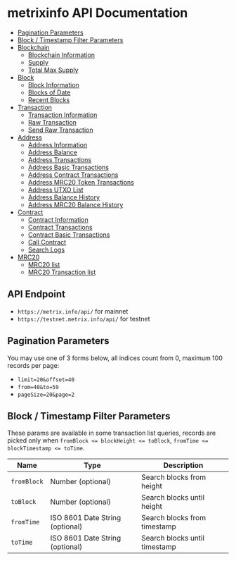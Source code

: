 # metrixinfo API Documentation

* [Pagination Parameters](#pagination-parameters)
* [Block / Timestamp Filter Parameters](#block--timestamp-filter-parameters)
* [Blockchain](https://github.com/TheLindaProjectInc/metrix-explorer/blob/master/metrix-explorer-api/doc/blockchain.md)
  * [Blockchain Information](https://github.com/TheLindaProjectInc/metrix-explorer/blob/master/metrix-explorer-api/doc/blockchain.md#Blockchain-Information)
  * [Supply](https://github.com/TheLindaProjectInc/metrix-explorer/blob/master/metrix-explorer-api/doc/blockchain.md#Supply)
  * [Total Max Supply](https://github.com/TheLindaProjectInc/metrix-explorer/blob/master/metrix-explorer-api/doc/blockchain.md#Total-Max-Supply)
* [Block](https://github.com/TheLindaProjectInc/metrix-explorer/blob/master/metrix-explorer-api/doc/block.md)
  * [Block Information](https://github.com/TheLindaProjectInc/metrix-explorer/blob/master/metrix-explorer-api/doc/block.md#Block-Information)
  * [Blocks of Date](https://github.com/TheLindaProjectInc/metrix-explorer/blob/master/metrix-explorer-api/doc/block.md#Blocks-of-Date)
  * [Recent Blocks](https://github.com/TheLindaProjectInc/metrix-explorer/blob/master/metrix-explorer-api/doc/block.md#Recent-Blocks)
* [Transaction](https://github.com/TheLindaProjectInc/metrix-explorer/blob/master/metrix-explorer-api/doc/transaction.md)
  * [Transaction Information](https://github.com/TheLindaProjectInc/metrix-explorer/blob/master/metrix-explorer-api/doc/transaction.md#Transaction-Information)
  * [Raw Transaction](https://github.com/TheLindaProjectInc/metrix-explorer/blob/master/metrix-explorer-api/doc/transaction.md#Raw-Transaction)
  * [Send Raw Transaction](https://github.com/TheLindaProjectInc/metrix-explorer/blob/master/metrix-explorer-api/doc/transaction.md#Send-Raw-Transaction)
* [Address](https://github.com/TheLindaProjectInc/metrix-explorer/blob/master/metrix-explorer-api/doc/address.md)
  * [Address Information](https://github.com/TheLindaProjectInc/metrix-explorer/blob/master/metrix-explorer-api/doc/address.md#Address-Information)
  * [Address Balance](https://github.com/TheLindaProjectInc/metrix-explorer/blob/master/metrix-explorer-api/doc/address.md#Address-Balance)
  * [Address Transactions](https://github.com/TheLindaProjectInc/metrix-explorer/blob/master/metrix-explorer-api/doc/address.md#Address-Transactions)
  * [Address Basic Transactions](https://github.com/TheLindaProjectInc/metrix-explorer/blob/master/metrix-explorer-api/doc/address.md#Address-Basic-Transactions)
  * [Address Contract Transactions](https://github.com/TheLindaProjectInc/metrix-explorer/blob/master/metrix-explorer-api/doc/address.md#Address-Contract-Transactions)
  * [Address MRC20 Token Transactions](https://github.com/TheLindaProjectInc/metrix-explorer/blob/master/metrix-explorer-api/doc/address.md#Address-MRC20-Token-Transactions)
  * [Address UTXO List](https://github.com/TheLindaProjectInc/metrix-explorer/blob/master/metrix-explorer-api/doc/address.md#Address-UTXO-List)
  * [Address Balance History](https://github.com/TheLindaProjectInc/metrix-explorer/blob/master/metrix-explorer-api/doc/address.md#Address-Balance-History)
  * [Address MRC20 Balance History](https://github.com/TheLindaProjectInc/metrix-explorer/blob/master/metrix-explorer-api/doc/address.md#Address-MRC20-Balance-History)
* [Contract](https://github.com/TheLindaProjectInc/metrix-explorer/blob/master/metrix-explorer-api/doc/contract.md)
  * [Contract Information](https://github.com/TheLindaProjectInc/metrix-explorer/blob/master/metrix-explorer-api/doc/contract.md#Contract-Information)
  * [Contract Transactions](https://github.com/TheLindaProjectInc/metrix-explorer/blob/master/metrix-explorer-api/doc/contract.md#Contract-Transactions)
  * [Contract Basic Transactions](https://github.com/TheLindaProjectInc/metrix-explorer/blob/master/metrix-explorer-api/doc/contract.md#Contract-Basic-Transactions)
  * [Call Contract](https://github.com/TheLindaProjectInc/metrix-explorer/blob/master/metrix-explorer-api/doc/contract.md#Call-Contract)
  * [Search Logs](https://github.com/TheLindaProjectInc/metrix-explorer/blob/master/metrix-explorer-api/doc/contract.md#Search-Logs)
* [MRC20](https://github.com/TheLindaProjectInc/metrix-explorer/blob/master/metrix-explorer-api/doc/contract.md)
  * [MRC20 list](https://github.com/TheLindaProjectInc/metrix-explorer/blob/master/metrix-explorer-api/doc/contract.md#MRC20-list)
  * [MRC20 Transaction list](https://github.com/TheLindaProjectInc/metrix-explorer/blob/master/metrix-explorer-api/doc/contract.md#MRC20-Transaction-list)


## API Endpoint
* `https://metrix.info/api/` for mainnet
* `https://testnet.metrix.info/api/` for testnet


## Pagination Parameters

You may use one of 3 forms below, all indices count from 0, maximum 100 records per page:
* `limit=20&offset=40`
* `from=40&to=59`
* `pageSize=20&page=2`


## Block / Timestamp Filter Parameters

These params are available in some transaction list queries,
records are picked only when `fromBlock <= blockHeight <= toBlock`, `fromTime <= blockTimestamp <= toTime`.

<table>
    <thead>
        <tr>
            <th>Name</th>
            <th>Type</th>
            <th>Description</th>
        </tr>
    </thead>
    <tbody>
        <tr>
            <td><code>fromBlock</code></td>
            <td>Number (optional)</td>
            <td>Search blocks from height</td>
        </tr>
        <tr>
            <td><code>toBlock</code></td>
            <td>Number (optional)</td>
            <td>Search blocks until height</td>
        </tr>
        <tr>
            <td><code>fromTime</code></td>
            <td>ISO 8601 Date String (optional)</td>
            <td>Search blocks from timestamp</td>
        </tr>
        <tr>
            <td><code>toTime</code></td>
            <td>ISO 8601 Date String (optional)</td>
            <td>Search blocks until timestamp</td>
        </tr>
    </tbody>
</table>
